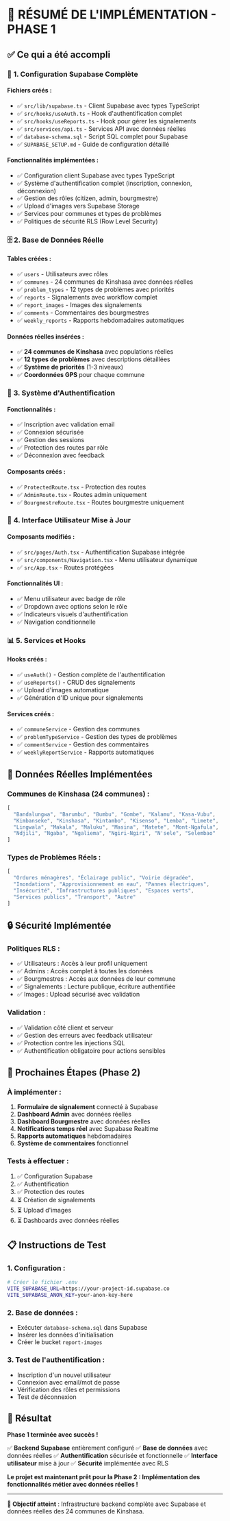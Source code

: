 # 🎉 RÉSUMÉ DE L'IMPLÉMENTATION - PHASE 1

## ✅ Ce qui a été accompli

### 🔧 **1. Configuration Supabase Complète**

#### Fichiers créés :
- ✅ `src/lib/supabase.ts` - Client Supabase avec types TypeScript
- ✅ `src/hooks/useAuth.ts` - Hook d'authentification complet
- ✅ `src/hooks/useReports.ts` - Hook pour gérer les signalements
- ✅ `src/services/api.ts` - Services API avec données réelles
- ✅ `database-schema.sql` - Script SQL complet pour Supabase
- ✅ `SUPABASE_SETUP.md` - Guide de configuration détaillé

#### Fonctionnalités implémentées :
- ✅ Configuration client Supabase avec types TypeScript
- ✅ Système d'authentification complet (inscription, connexion, déconnexion)
- ✅ Gestion des rôles (citizen, admin, bourgmestre)
- ✅ Upload d'images vers Supabase Storage
- ✅ Services pour communes et types de problèmes
- ✅ Politiques de sécurité RLS (Row Level Security)

### 🗄️ **2. Base de Données Réelle**

#### Tables créées :
- ✅ `users` - Utilisateurs avec rôles
- ✅ `communes` - 24 communes de Kinshasa avec données réelles
- ✅ `problem_types` - 12 types de problèmes avec priorités
- ✅ `reports` - Signalements avec workflow complet
- ✅ `report_images` - Images des signalements
- ✅ `comments` - Commentaires des bourgmestres
- ✅ `weekly_reports` - Rapports hebdomadaires automatiques

#### Données réelles insérées :
- ✅ **24 communes de Kinshasa** avec populations réelles
- ✅ **12 types de problèmes** avec descriptions détaillées
- ✅ **Système de priorités** (1-3 niveaux)
- ✅ **Coordonnées GPS** pour chaque commune

### 🔐 **3. Système d'Authentification**

#### Fonctionnalités :
- ✅ Inscription avec validation email
- ✅ Connexion sécurisée
- ✅ Gestion des sessions
- ✅ Protection des routes par rôle
- ✅ Déconnexion avec feedback

#### Composants créés :
- ✅ `ProtectedRoute.tsx` - Protection des routes
- ✅ `AdminRoute.tsx` - Routes admin uniquement
- ✅ `BourgmestreRoute.tsx` - Routes bourgmestre uniquement

### 🎨 **4. Interface Utilisateur Mise à Jour**

#### Composants modifiés :
- ✅ `src/pages/Auth.tsx` - Authentification Supabase intégrée
- ✅ `src/components/Navigation.tsx` - Menu utilisateur dynamique
- ✅ `src/App.tsx` - Routes protégées

#### Fonctionnalités UI :
- ✅ Menu utilisateur avec badge de rôle
- ✅ Dropdown avec options selon le rôle
- ✅ Indicateurs visuels d'authentification
- ✅ Navigation conditionnelle

### 📊 **5. Services et Hooks**

#### Hooks créés :
- ✅ `useAuth()` - Gestion complète de l'authentification
- ✅ `useReports()` - CRUD des signalements
- ✅ Upload d'images automatique
- ✅ Génération d'ID unique pour signalements

#### Services créés :
- ✅ `communeService` - Gestion des communes
- ✅ `problemTypeService` - Gestion des types de problèmes
- ✅ `commentService` - Gestion des commentaires
- ✅ `weeklyReportService` - Rapports automatiques

## 🎯 **Données Réelles Implémentées**

### Communes de Kinshasa (24 communes) :
```typescript
[
  "Bandalungwa", "Barumbu", "Bumbu", "Gombe", "Kalamu", "Kasa-Vubu",
  "Kimbanseke", "Kinshasa", "Kintambo", "Kisenso", "Lemba", "Limete",
  "Lingwala", "Makala", "Maluku", "Masina", "Matete", "Mont-Ngafula",
  "Ndjili", "Ngaba", "Ngaliema", "Ngiri-Ngiri", "N'sele", "Selembao"
]
```

### Types de Problèmes Réels :
```typescript
[
  "Ordures ménagères", "Éclairage public", "Voirie dégradée", 
  "Inondations", "Approvisionnement en eau", "Pannes électriques",
  "Insécurité", "Infrastructures publiques", "Espaces verts",
  "Services publics", "Transport", "Autre"
]
```

## 🔒 **Sécurité Implémentée**

### Politiques RLS :
- ✅ Utilisateurs : Accès à leur profil uniquement
- ✅ Admins : Accès complet à toutes les données
- ✅ Bourgmestres : Accès aux données de leur commune
- ✅ Signalements : Lecture publique, écriture authentifiée
- ✅ Images : Upload sécurisé avec validation

### Validation :
- ✅ Validation côté client et serveur
- ✅ Gestion des erreurs avec feedback utilisateur
- ✅ Protection contre les injections SQL
- ✅ Authentification obligatoire pour actions sensibles

## 🚀 **Prochaines Étapes (Phase 2)**

### À implémenter :
1. **Formulaire de signalement** connecté à Supabase
2. **Dashboard Admin** avec données réelles
3. **Dashboard Bourgmestre** avec données réelles
4. **Notifications temps réel** avec Supabase Realtime
5. **Rapports automatiques** hebdomadaires
6. **Système de commentaires** fonctionnel

### Tests à effectuer :
1. ✅ Configuration Supabase
2. ✅ Authentification
3. ✅ Protection des routes
4. ⏳ Création de signalements
5. ⏳ Upload d'images
6. ⏳ Dashboards avec données réelles

## 📋 **Instructions de Test**

### 1. Configuration :
```bash
# Créer le fichier .env
VITE_SUPABASE_URL=https://your-project-id.supabase.co
VITE_SUPABASE_ANON_KEY=your-anon-key-here
```

### 2. Base de données :
- Exécuter `database-schema.sql` dans Supabase
- Insérer les données d'initialisation
- Créer le bucket `report-images`

### 3. Test de l'authentification :
- Inscription d'un nouvel utilisateur
- Connexion avec email/mot de passe
- Vérification des rôles et permissions
- Test de déconnexion

## 🎉 **Résultat**

**Phase 1 terminée avec succès !** 

✅ **Backend Supabase** entièrement configuré
✅ **Base de données** avec données réelles
✅ **Authentification** sécurisée et fonctionnelle
✅ **Interface utilisateur** mise à jour
✅ **Sécurité** implémentée avec RLS

**Le projet est maintenant prêt pour la Phase 2 : Implémentation des fonctionnalités métier avec données réelles !**

---

**🎯 Objectif atteint** : Infrastructure backend complète avec Supabase et données réelles des 24 communes de Kinshasa. 